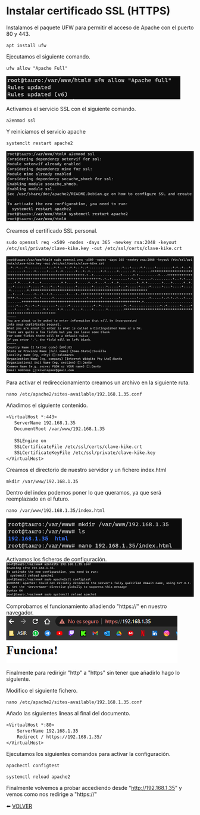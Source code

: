 # Instalar certificado SSL (HTTPS)

Instalamos el paquete UFW para permitir el acceso de Apache con el puerto 80 y 443.
```
apt install ufw
```
Ejecutamos el siguiente comando.
```
ufw allow "Apache Full"
```
![15](https://github.com/kikeloppez/Server-LAMP/blob/main/contenido/uno/15.png)

Activamos el servicio SSL con el siguiente comando.
```
a2enmod ssl
```
Y reiniciamos el servicio apache
```
systemclt restart apache2
```
![16](https://github.com/kikeloppez/Server-LAMP/blob/main/contenido/uno/16.png)

Creamos el certificado SSL personal.
```
sudo openssl req -x509 -nodes -days 365 -newkey rsa:2048 -keyout /etc/ssl/private/clave-kike.key -out /etc/ssl/certs/clave-kike.crt
```
![17](https://github.com/kikeloppez/Server-LAMP/blob/main/contenido/uno/17.png)

Para activar el redireccionamiento creamos un archivo en la siguiente ruta.
```
nano /etc/apache2/sites-available/192.168.1.35.conf
```
Añadimos el siguiente contenido.
```
<VirtualHost *:443>
   ServerName 192.168.1.35
   DocumentRoot /var/www/192.168.1.35

   SSLEngine on
   SSLCertificateFile /etc/ssl/certs/clave-kike.crt
   SSLCertificateKeyFile /etc/ssl/private/clave-kike.key
</VirtualHost>
```
Creamos el directorio de nuestro servidor y un fichero index.html
```
mkdir /var/www/192.168.1.35
```
Dentro del index podemos poner lo que queramos, ya que será reemplazado en el futuro.
```
nano /var/www/192.168.1.35/index.html
```
![19](https://github.com/kikeloppez/Server-LAMP/blob/main/contenido/uno/19.png)

Activamos los ficheros de configuración.
![21](https://github.com/kikeloppez/Server-LAMP/blob/main/contenido/uno/21.png)

Comprobamos el funcionamiento añadiendo "https://" en nuestro navegador.
![20](https://github.com/kikeloppez/Server-LAMP/blob/main/contenido/uno/20.png)

Finalmente para redirigir "http" a "https" sin tener que añadirlo hago lo siguiente.

Modifico el siguiente fichero.
```
nano /etc/apache2/sites-available/192.168.1.35.conf
```
Añado las siguientes lineas al final del documento.
```
<VirtualHost *:80>
	ServerName 192.168.1.35
	Redirect / https://192.168.1.35/
</VirtualHost>
```
Ejecutamos los siguientes comandos para activar la configuración.
```
apachectl configtest
```
```
systemctl reload apache2
```
Finalmente volvemos a probar accediendo desde "http://192.168.1.35" y vemos como nos redirige a "https://"

:arrow_left: [VOLVER](https://github.com/kikeloppez/Server-LAMP)
